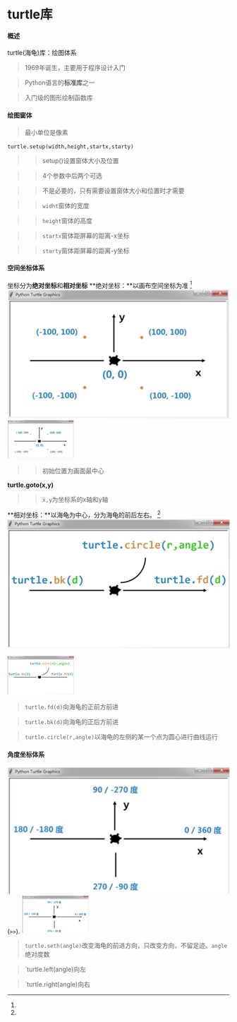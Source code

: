 # turtle库
#### 概述
turtle(海龟)库：绘图体系
> 1969年诞生，主要用于程序设计入门

> Python语言的**标准库**之一

> 入门级的图形绘制函数库

#### 绘图窗体
> 最小单位是像素
```
turtle.setup(width,height,startx,starty)
```
>> setup()设置窗体大小及位置

>> 4个参数中后两个可选

>> 不是必要的，只有需要设置窗体大小和位置时才需要

>> `widht`窗体的宽度

>> `height`窗体的高度

>> `startx`窗体距屏幕的距离-x坐标

>> `starty`窗体距屏幕的距离-y坐标
#### 空间坐标体系
坐标分为**绝对坐标**和**相对坐标**
**绝对坐标：**以画布空间坐标为准
[^-^]![juedui](/image/python/turtle_ZuoBiao_JueDui.png)
<img src="/image/python/turtle_ZuoBiao_JueDui.png" width = "30%" />
>> 初始位置为画面最中心

**turtle.goto(x,y)**

>> `x,y`为坐标系的x轴和y轴

**相对坐标：**以海龟为中心，分为海龟的前后左右。
[^-^]![xiangdui](/image/python/turtle_ZuoBiao_XiangDui.png)

<img src="/image/python/turtle_ZuoBiao_XiangDui.png" width = "30%"/>

> `turtle.fd(d)`向海龟的正前方前进

> `turtle.bk(d)`向海龟的正后方前进

> `turtle.circle(r,angle)`以海龟的左侧的某一个点为圆心进行曲线运行
#### 角度坐标体系
[^-^]:
![jiaodu](/image/python/turtle_ZuoBiao_JiaoDu.png)(`>>`).
<img src="/image/python/turtle_ZuoBiao_JiaoDu.png" width = "30%"/>
> `turtle.seth(angle)`改变海龟的前进方向，只改变方向，不留足迹。`angle`绝对度数

> `turtle.left(angle)向左

> `turtle.right(angle)向右


